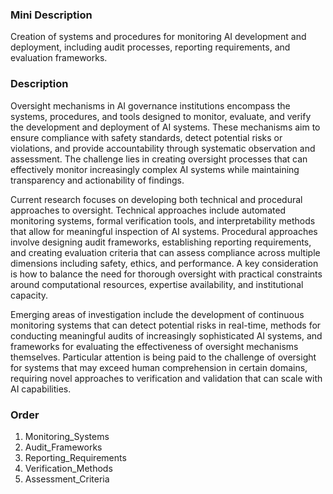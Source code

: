 ### Mini Description

Creation of systems and procedures for monitoring AI development and deployment, including audit processes, reporting requirements, and evaluation frameworks.

### Description

Oversight mechanisms in AI governance institutions encompass the systems, procedures, and tools designed to monitor, evaluate, and verify the development and deployment of AI systems. These mechanisms aim to ensure compliance with safety standards, detect potential risks or violations, and provide accountability through systematic observation and assessment. The challenge lies in creating oversight processes that can effectively monitor increasingly complex AI systems while maintaining transparency and actionability of findings.

Current research focuses on developing both technical and procedural approaches to oversight. Technical approaches include automated monitoring systems, formal verification tools, and interpretability methods that allow for meaningful inspection of AI systems. Procedural approaches involve designing audit frameworks, establishing reporting requirements, and creating evaluation criteria that can assess compliance across multiple dimensions including safety, ethics, and performance. A key consideration is how to balance the need for thorough oversight with practical constraints around computational resources, expertise availability, and institutional capacity.

Emerging areas of investigation include the development of continuous monitoring systems that can detect potential risks in real-time, methods for conducting meaningful audits of increasingly sophisticated AI systems, and frameworks for evaluating the effectiveness of oversight mechanisms themselves. Particular attention is being paid to the challenge of oversight for systems that may exceed human comprehension in certain domains, requiring novel approaches to verification and validation that can scale with AI capabilities.

### Order

1. Monitoring_Systems
2. Audit_Frameworks
3. Reporting_Requirements
4. Verification_Methods
5. Assessment_Criteria

